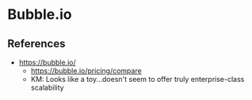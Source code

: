 
# Bubble.io

## References
- https://bubble.io/
  + https://bubble.io/pricing/compare
  + KM: Looks like a toy...doesn't seem to offer truly enterprise-class scalability
